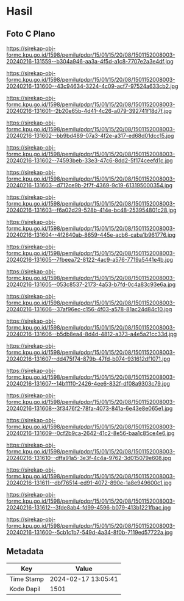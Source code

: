 # Hasil

## Foto C Plano

https://sirekap-obj-formc.kpu.go.id/1598/pemilu/pdpr/15/01/15/20/08/1501152008003-20240216-131559--b304a946-aa3a-4f5d-a1c8-7707e2a3e4df.jpg

https://sirekap-obj-formc.kpu.go.id/1598/pemilu/pdpr/15/01/15/20/08/1501152008003-20240216-131600--43c94634-3224-4c09-acf7-97524a633cb2.jpg

https://sirekap-obj-formc.kpu.go.id/1598/pemilu/pdpr/15/01/15/20/08/1501152008003-20240216-131601--2b20e65b-4d41-4c26-a079-392741f18d7f.jpg

https://sirekap-obj-formc.kpu.go.id/1598/pemilu/pdpr/15/01/15/20/08/1501152008003-20240216-131602--bb9bd489-07a3-4f2e-a317-ed68d01dcc15.jpg

https://sirekap-obj-formc.kpu.go.id/1598/pemilu/pdpr/15/01/15/20/08/1501152008003-20240216-131602--74593beb-33e3-47c6-8dd2-5f174ceefd1c.jpg

https://sirekap-obj-formc.kpu.go.id/1598/pemilu/pdpr/15/01/15/20/08/1501152008003-20240216-131603--d712ce9b-2f7f-4369-9c19-613195000354.jpg

https://sirekap-obj-formc.kpu.go.id/1598/pemilu/pdpr/15/01/15/20/08/1501152008003-20240216-131603--f6a02d29-528b-414e-bc48-253954801c28.jpg

https://sirekap-obj-formc.kpu.go.id/1598/pemilu/pdpr/15/01/15/20/08/1501152008003-20240216-131604--4f2640ab-8659-445e-acb6-caba1b961776.jpg

https://sirekap-obj-formc.kpu.go.id/1598/pemilu/pdpr/15/01/15/20/08/1501152008003-20240216-131605--7fbeea72-8122-4ac9-a576-7719a5441e4b.jpg

https://sirekap-obj-formc.kpu.go.id/1598/pemilu/pdpr/15/01/15/20/08/1501152008003-20240216-131605--053c8537-2173-4a53-b7fd-0c4a83c93e6a.jpg

https://sirekap-obj-formc.kpu.go.id/1598/pemilu/pdpr/15/01/15/20/08/1501152008003-20240216-131606--37af96ec-c156-4f03-a578-81ac24d84c10.jpg

https://sirekap-obj-formc.kpu.go.id/1598/pemilu/pdpr/15/01/15/20/08/1501152008003-20240216-131606--b5db8ea4-8d4d-4812-a373-a4e5a21cc33d.jpg

https://sirekap-obj-formc.kpu.go.id/1598/pemilu/pdpr/15/01/15/20/08/1501152008003-20240216-131607--dd475f74-879b-47fd-b074-931612df1071.jpg

https://sirekap-obj-formc.kpu.go.id/1598/pemilu/pdpr/15/01/15/20/08/1501152008003-20240216-131607--14bffff0-2426-4ee6-832f-df08a9303c79.jpg

https://sirekap-obj-formc.kpu.go.id/1598/pemilu/pdpr/15/01/15/20/08/1501152008003-20240216-131608--3f3476f2-78fa-4073-841a-6e43e8e065e1.jpg

https://sirekap-obj-formc.kpu.go.id/1598/pemilu/pdpr/15/01/15/20/08/1501152008003-20240216-131609--0cf2b9ca-2642-41c2-8e56-baa1c85ce4e6.jpg

https://sirekap-obj-formc.kpu.go.id/1598/pemilu/pdpr/15/01/15/20/08/1501152008003-20240216-131610--dffa91a5-3e3f-4c4a-9762-3d015079e608.jpg

https://sirekap-obj-formc.kpu.go.id/1598/pemilu/pdpr/15/01/15/20/08/1501152008003-20240216-131611--dbf76514-ed91-4072-890e-1a8e949600c1.jpg

https://sirekap-obj-formc.kpu.go.id/1598/pemilu/pdpr/15/01/15/20/08/1501152008003-20240216-131612--3fde8ab4-fd99-4596-b079-413b1221fbac.jpg

https://sirekap-obj-formc.kpu.go.id/1598/pemilu/pdpr/15/01/15/20/08/1501152008003-20240216-131600--5cb1c1b7-549d-4a34-8f0b-7119ed57722a.jpg


## Metadata

| Key        | Value               |
| ---------- | ------------------- |
| Time Stamp | 2024-02-17 13:05:41 |
| Kode Dapil | 1501                |




